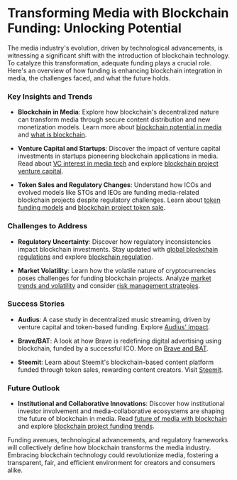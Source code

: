 # Transforming Media with Blockchain Funding: Unlocking Potential

The media industry's evolution, driven by technological advancements, is witnessing a significant shift with the introduction of blockchain technology. To catalyze this transformation, adequate funding plays a crucial role. Here's an overview of how funding is enhancing blockchain integration in media, the challenges faced, and what the future holds.

### Key Insights and Trends

- **Blockchain in Media**: Explore how blockchain's decentralized nature can transform media through secure content distribution and new monetization models. Learn more about [blockchain potential in media](https://www.investopedia.com/blockchain-in-the-media-industry-5183842) and [what is blockchain](https://www.license-token.com/wiki/what-is-blockchain).

- **Venture Capital and Startups**: Discover the impact of venture capital investments in startups pioneering blockchain applications in media. Read about [VC interest in media tech](https://techcrunch.com/2021/05/23/venture-capitals-continued-intrigue-in-blockchain-media-startups/) and explore [blockchain project venture capital](https://www.license-token.com/wiki/blockchain-project-venture-capital).

- **Token Sales and Regulatory Changes**: Understand how ICOs and evolved models like STOs and IEOs are funding media-related blockchain projects despite regulatory challenges. Learn about [token funding models](https://www.coindesk.com/learn/what-are-icos-ieos-and-stos/) and [blockchain project token sale](https://www.license-token.com/wiki/blockchain-project-token-sale).

### Challenges to Address

- **Regulatory Uncertainty**: Discover how regulatory inconsistencies impact blockchain investments. Stay updated with [global blockchain regulations](https://www.consensys.net/blog/trends/regulation-of-the-blockchain-industry-an-overview/) and explore [blockchain regulation](https://www.license-token.com/wiki/blockchain-regulation).

- **Market Volatility**: Learn how the volatile nature of cryptocurrencies poses challenges for funding blockchain projects. Analyze [market trends and volatility](https://www.coindesk.com/markets/2023/05/23/understanding-crypto-volatility/) and consider [risk management strategies](https://www.license-token.com/wiki/risk-management-strategies).

### Success Stories

- **Audius**: A case study in decentralized music streaming, driven by venture capital and token-based funding. Explore [Audius' impact](https://audius.co/).

- **Brave/BAT**: A look at how Brave is redefining digital advertising using blockchain, funded by a successful ICO. More on [Brave and BAT](https://brave.com/brave-and-bat/).

- **Steemit**: Learn about Steemit's blockchain-based content platform funded through token sales, rewarding content creators. Visit [Steemit](https://steemit.com/).

### Future Outlook

- **Institutional and Collaborative Innovations**: Discover how institutional investor involvement and media-collaborative ecosystems are shaping the future of blockchain in media. Read [future of media with blockchain](https://www.forbes.com/sites/julianmitchell/2023/06/15/blockchain-in-media-transformational-potential-and-future-prospects/) and explore [blockchain project funding trends](https://www.license-token.com/wiki/blockchain-project-funding-trends).

Funding avenues, technological advancements, and regulatory frameworks will collectively define how blockchain transforms the media industry. Embracing blockchain technology could revolutionize media, fostering a transparent, fair, and efficient environment for creators and consumers alike.